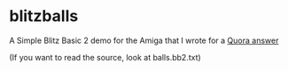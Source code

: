 # blitzballs
A Simple Blitz Basic 2 demo for the Amiga that I wrote for a [Quora answer](https://www.quora.com/What-are-the-capabilities-of-an-old-Commodore-that-modern-personal-computers-PCs-dont-have/answer/Richard-Dare-3)

(If you want to read the source, look at balls.bb2.txt)
